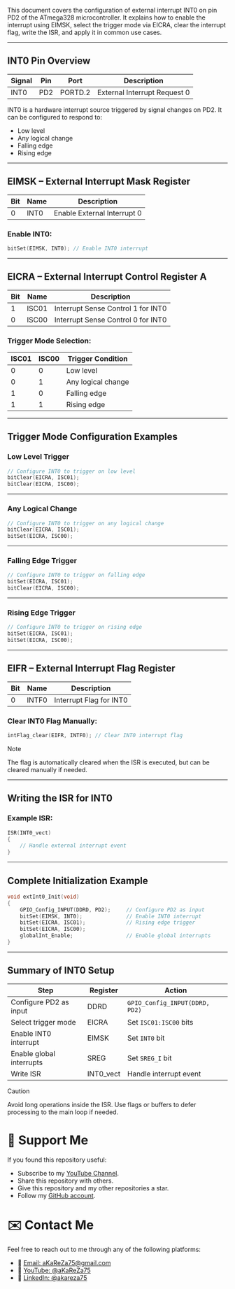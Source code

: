 This document covers the configuration of external interrupt INT0 on pin PD2 of the ATmega328 microcontroller. It explains how to enable the interrupt using EIMSK, select the trigger mode via EICRA, clear the interrupt flag, write the ISR, and apply it in common use cases.

---

## **INT0 Pin Overview**

| Signal | Pin | Port | Description                      |
|--------|-----|------|----------------------------------|
| INT0   | PD2 | PORTD.2 | External Interrupt Request 0 |

INT0 is a hardware interrupt source triggered by signal changes on PD2. It can be configured to respond to:

- Low level
- Any logical change
- Falling edge
- Rising edge

---

## **EIMSK – External Interrupt Mask Register**

| Bit | Name  | Description                      |
|-----|-------|----------------------------------|
| 0   | INT0  | Enable External Interrupt 0      |

### **Enable INT0:**

```c
bitSet(EIMSK, INT0); // Enable INT0 interrupt
```

---

## **EICRA – External Interrupt Control Register A**

| Bit | Name   | Description                      |
|-----|--------|----------------------------------|
| 1   | ISC01  | Interrupt Sense Control 1 for INT0 |
| 0   | ISC00  | Interrupt Sense Control 0 for INT0 |

### **Trigger Mode Selection:**

| ISC01 | ISC00 | Trigger Condition     |
|--------|--------|----------------------|
| 0      | 0      | Low level            |
| 0      | 1      | Any logical change   |
| 1      | 0      | Falling edge         |
| 1      | 1      | Rising edge          |

---

## **Trigger Mode Configuration Examples**

### **Low Level Trigger**
```c
// Configure INT0 to trigger on low level
bitClear(EICRA, ISC01); 
bitClear(EICRA, ISC00);
```

---

### **Any Logical Change**

```c
// Configure INT0 to trigger on any logical change
bitClear(EICRA, ISC01); 
bitSet(EICRA, ISC00);  
```

---

### **Falling Edge Trigger**

```c
// Configure INT0 to trigger on falling edge
bitSet(EICRA, ISC01);   
bitClear(EICRA, ISC00);
```

---

### **Rising Edge Trigger**

```c
// Configure INT0 to trigger on rising edge
bitSet(EICRA, ISC01); 
bitSet(EICRA, ISC00);  
```
---

## **EIFR – External Interrupt Flag Register**

| Bit | Name  | Description                      |
|-----|-------|----------------------------------|
| 0   | INTF0 | Interrupt Flag for INT0          |

### **Clear INT0 Flag Manually:**

```c
intFlag_clear(EIFR, INTF0); // Clear INT0 interrupt flag
```

> [!NOTE]
> The flag is automatically cleared when the ISR is executed, but can be cleared manually if needed.

---

## **Writing the ISR for INT0**

### **Example ISR:**

```c
ISR(INT0_vect) 
{
    // Handle external interrupt event
}
```

---

## **Complete Initialization Example**

```c
void extInt0_Init(void) 
{
    GPIO_Config_INPUT(DDRD, PD2);     // Configure PD2 as input
    bitSet(EIMSK, INT0);              // Enable INT0 interrupt
    bitSet(EICRA, ISC01);             // Rising edge trigger
    bitSet(EICRA, ISC00);
    globalInt_Enable;                 // Enable global interrupts
}
```

---

## **Summary of INT0 Setup**

| Step                        | Register | Action                                  |
|-----------------------------|----------|-----------------------------------------|
| Configure PD2 as input      | DDRD     | `GPIO_Config_INPUT(DDRD, PD2)`          |
| Select trigger mode         | EICRA    | Set `ISC01:ISC00` bits                  |
| Enable INT0 interrupt       | EIMSK    | Set `INT0` bit                          |
| Enable global interrupts    | SREG     | Set `SREG_I` bit                        |
| Write ISR                   | INT0_vect| Handle interrupt event                  |

> [!CAUTION]
> Avoid long operations inside the ISR. Use flags or buffers to defer processing to the main loop if needed.


# 🌟 Support Me
If you found this repository useful:
- Subscribe to my [YouTube Channel](https://www.youtube.com/@aKaReZa75).
- Share this repository with others.
- Give this repository and my other repositories a star.
- Follow my [GitHub account](https://github.com/aKaReZa75).

# ✉️ Contact Me
Feel free to reach out to me through any of the following platforms:
- 📧 [Email: aKaReZa75@gmail.com](mailto:aKaReZa75@gmail.com)
- 🎥 [YouTube: @aKaReZa75](https://www.youtube.com/@aKaReZa75)
- 💼 [LinkedIn: @akareza75](https://www.linkedin.com/in/akareza75)
